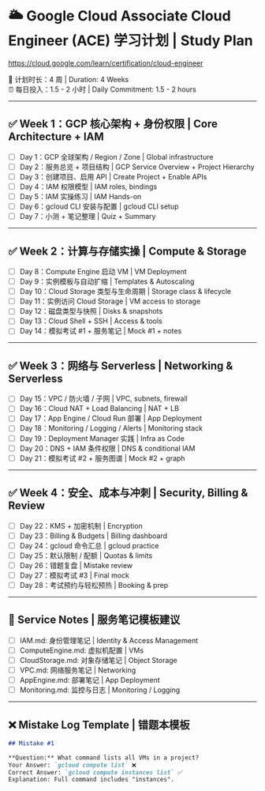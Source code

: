 
# 🌥 Google Cloud Associate Cloud Engineer (ACE) 学习计划 | Study Plan
https://cloud.google.com/learn/certification/cloud-engineer

📅 计划时长：4 周 | Duration: 4 Weeks  
⏰ 每日投入：1.5 - 2 小时 | Daily Commitment: 1.5 - 2 hours

---

## ✅ Week 1：GCP 核心架构 + 身份权限 | Core Architecture + IAM

- [ ] Day 1：GCP 全球架构 / Region / Zone | Global infrastructure  
- [ ] Day 2：服务总览 + 项目结构 | GCP Service Overview + Project Hierarchy  
- [ ] Day 3：创建项目、启用 API | Create Project + Enable APIs  
- [ ] Day 4：IAM 权限模型 | IAM roles, bindings  
- [ ] Day 5：IAM 实操练习 | IAM Hands-on  
- [ ] Day 6：gcloud CLI 安装与配置 | gcloud CLI setup  
- [ ] Day 7：小测 + 笔记整理 | Quiz + Summary  

---

## ✅ Week 2：计算与存储实操 | Compute & Storage

- [ ] Day 8：Compute Engine 启动 VM | VM Deployment  
- [ ] Day 9：实例模板与自动扩缩 | Templates & Autoscaling  
- [ ] Day 10：Cloud Storage 类型与生命周期 | Storage class & lifecycle  
- [ ] Day 11：实例访问 Cloud Storage | VM access to storage  
- [ ] Day 12：磁盘类型与快照 | Disks & snapshots  
- [ ] Day 13：Cloud Shell + SSH | Access & tools  
- [ ] Day 14：模拟考试 #1 + 服务笔记 | Mock #1 + notes  

---

## ✅ Week 3：网络与 Serverless | Networking & Serverless

- [ ] Day 15：VPC / 防火墙 / 子网 | VPC, subnets, firewall  
- [ ] Day 16：Cloud NAT + Load Balancing | NAT + LB  
- [ ] Day 17：App Engine / Cloud Run 部署 | App Deployment  
- [ ] Day 18：Monitoring / Logging / Alerts | Monitoring stack  
- [ ] Day 19：Deployment Manager 实践 | Infra as Code  
- [ ] Day 20：DNS + IAM 条件权限 | DNS & conditional IAM  
- [ ] Day 21：模拟考试 #2 + 服务图谱 | Mock #2 + graph  

---

## ✅ Week 4：安全、成本与冲刺 | Security, Billing & Review

- [ ] Day 22：KMS + 加密机制 | Encryption  
- [ ] Day 23：Billing & Budgets | Billing dashboard  
- [ ] Day 24：gcloud 命令汇总 | gcloud practice  
- [ ] Day 25：默认限制 / 配额 | Quotas & limits  
- [ ] Day 26：错题复盘 | Mistake review  
- [ ] Day 27：模拟考试 #3 | Final mock  
- [ ] Day 28：考试预约与轻松预热 | Booking & prep  

---

## 📁 Service Notes | 服务笔记模板建议

- [ ] IAM.md: 身份管理笔记 | Identity & Access Management  
- [ ] ComputeEngine.md: 虚拟机配置 | VMs  
- [ ] CloudStorage.md: 对象存储笔记 | Object Storage  
- [ ] VPC.md: 网络服务笔记 | Networking  
- [ ] AppEngine.md: 部署笔记 | App Deployment  
- [ ] Monitoring.md: 监控与日志 | Monitoring / Logging  

---

## ❌ Mistake Log Template | 错题本模板

```md
## Mistake #1

**Question:** What command lists all VMs in a project?  
Your Answer: `gcloud compute list` ❌  
Correct Answer: `gcloud compute instances list` ✅  
Explanation: Full command includes "instances".
```
